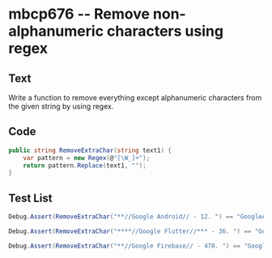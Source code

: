 # mbcp676 -- Remove non-alphanumeric characters using regex

## Text

Write a function to remove everything except alphanumeric characters from the given string by using regex.

## Code

```csharp
public string RemoveExtraChar(string text1) {
    var pattern = new Regex(@"[\W_]+");
    return pattern.Replace(text1, "");
}
```

## Test List

```csharp
Debug.Assert(RemoveExtraChar("**//Google Android// - 12. ") == "GoogleAndroid12");
```

```csharp
Debug.Assert(RemoveExtraChar("****//Google Flutter//*** - 36. ") == "GoogleFlutter36");
```

```csharp
Debug.Assert(RemoveExtraChar("**//Google Firebase// - 478. ") == "GoogleFirebase478");
```

